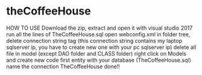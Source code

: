 # theCoffeeHouse
HOW TO USE
Download the zip, extract and open it with visual studio 2017
run all the lines of TheCoffeeHouse.sql 
open webconfig.xml in folder tree, delete connection string tag (this connection string contains my laptop sqlserver ip, you have to create new one with your pc sqlserver ip)
delete all file in model (except DAO folder and CLASS folder)
right click on Models and create new code first entity with your database (TheCoffeeHouse.sql)
name the connection TheCoffeeHouse
done!!
